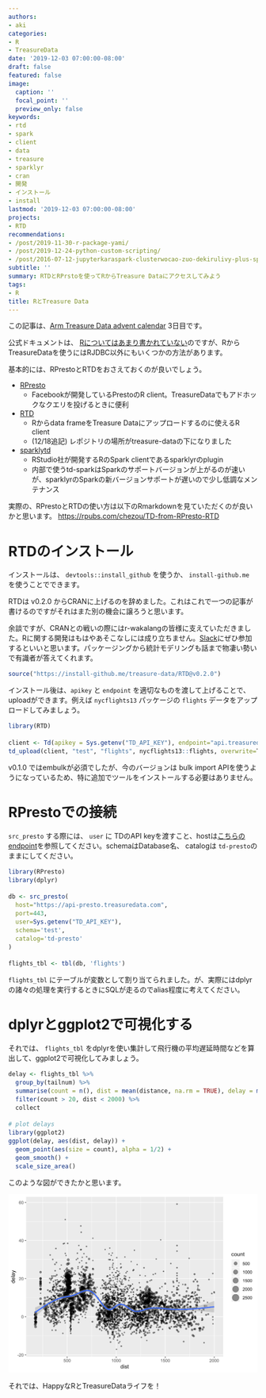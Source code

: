 ```yaml
---
authors:
- aki
categories:
- R
- TreasureData
date: '2019-12-03 07:00:00-08:00'
draft: false
featured: false
image:
  caption: ''
  focal_point: ''
  preview_only: false
keywords:
- rtd
- spark
- client
- data
- treasure
- sparklyr
- cran
- 開発
- インストール
- install
lastmod: '2019-12-03 07:00:00-08:00'
projects:
- RTD
recommendations:
- /post/2019-11-30-r-package-yami/
- /post/2019-12-24-python-custom-scripting/
- /post/2016-07-12-jupyterkaraspark-clusterwocao-zuo-dekirulivy-plus-sparkmagicwoshi-sitemita/
subtitle: ''
summary: RTDとRPrstoを使ってRからTreasure Dataにアクセスしてみよう
tags:
- R
title: RとTreasure Data
---
```


この記事は、[Arm Treasure Data advent calendar](https://adventar.org/calendars/3932) 3日目です。

公式ドキュメントは、 [Rについてはあまり書かれていない](https://support.treasuredata.com/hc/en-us/articles/360001487927-R-Language-Driver-Install)のですが、RからTreasureDataを使うにはRJDBC以外にもいくつかの方法があります。

基本的には、RPrestoとRTDをおさえておくのが良いでしょう。

- [RPresto](https://github.com/prestodb/RPresto)
  - Facebookが開発しているPrestoのR client。TreasureDataでもアドホックなクエリを投げるときに便利
- [RTD](https://github.com/treasure-data/RTD)
  - Rからdata frameをTreasure Dataにアップロードするのに使えるR client
  - (12/18追記) レポジトリの場所がtreasure-dataの下になりました
- [sparklytd](https://github.com/chezou/sparklytd)
  - RStudio社が開発するRのSpark clientであるsparklyrのplugin
  - 内部で使うtd-sparkはSparkのサポートバージョンが上がるのが速いが、sparklyrのSparkの新バージョンサポートが遅いので少し低調なメンテナンス

実際の、RPrestoとRTDの使い方は以下のRmarkdownを見ていただくのが良いかと思います。
https://rpubs.com/chezou/TD-from-RPresto-RTD


# RTDのインストール

インストールは、 `devtools::install_github` を使うか、 `install-github.me` を使うことでできます。

RTDは v0.2.0 からCRANに上げるのを辞めました。これはこれで一つの記事が書けるのですがそれはまた別の機会に譲ろうと思います。

余談ですが、CRANとの戦いの際にはr-wakalangの皆様に支えていただきました。Rに関する開発はもはやあそこなしには成り立ちません。[Slack](https://github.com/tokyor/r-wakalang)にぜひ参加するといいと思います。パッケージングから統計モデリングも話まで物凄い勢いで有識者が答えてくれます。


```R
source("https://install-github.me/treasure-data/RTD@v0.2.0")
```

インストール後は、`apikey` と `endpoint` を適切なものを渡して上げることで、uploadができます。例えば `nycflights13` パッケージの `flights` データをアップロードしてみましょう。

```R
library(RTD)

client <- Td(apikey = Sys.getenv("TD_API_KEY"), endpoint="api.treasuredata.com")
td_upload(client, "test", "flights", nycflights13::flights, overwrite=T)
```

v0.1.0 ではembulkが必須でしたが、今のバージョンは bulk import APIを使うようになっているため、特に追加でツールをインストールする必要はありません。

# RPrestoでの接続

`src_presto` する際には、 `user` に TDのAPI keyを渡すこと、hostは[こちらのendpoint](https://support.treasuredata.com/hc/en-us/articles/360001474288-Sites-and-Endpoints#Endpoints)を参照してください。schemaはDatabase名、 catalogは `td-presto`のままにしてください。

```R
library(RPresto)
library(dplyr)

db <- src_presto(
  host="https://api-presto.treasuredata.com",
  port=443,
  user=Sys.getenv("TD_API_KEY"),
  schema='test',
  catalog='td-presto'
)

flights_tbl <- tbl(db, 'flights')
```

`flights_tbl` にテーブルが変数として割り当てられました。が、実際にはdplyrの諸々の処理を実行するときにSQLが走るのでalias程度に考えてください。

# dplyrとggplot2で可視化する

それでは、 `flights_tbl` をdplyrを使い集計して飛行機の平均遅延時間などを算出して、ggplot2で可視化してみましょう。

```R
delay <- flights_tbl %>%
  group_by(tailnum) %>%
  summarise(count = n(), dist = mean(distance, na.rm = TRUE), delay = mean(arr_delay, na.rm = TRUE)) %>%
  filter(count > 20, dist < 2000) %>%
  collect

# plot delays
library(ggplot2)
ggplot(delay, aes(dist, delay)) +
  geom_point(aes(size = count), alpha = 1/2) +
  geom_smooth() +
  scale_size_area()
```

このような図ができたかと思います。

![](rpresto_ggplot.png)

それでは、HappyなRとTreasureDataライフを！
